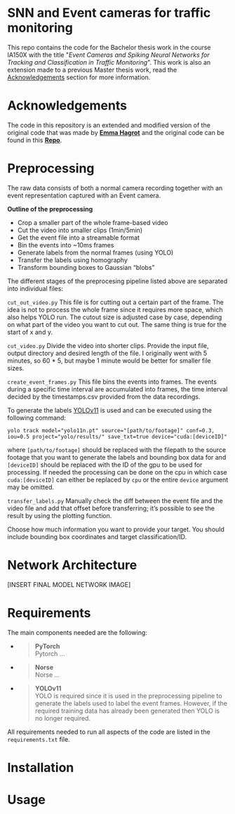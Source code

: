 # SNN and Event cameras for traffic monitoring

This repo contains the code for the Bachelor thesis work in the course IA150X with the title "_Event Cameras and Spiking Neural Networks for Tracking and Classification in Traffic Monitoring_". This work is also an extension made to a previous Master thesis work, read the [Acknowledgements](#acknowledgements) section for more information.

# Acknowledgements

The code in this repository is an extended and modified version of the original code that was made by [**Emma Hagrot**](https://github.com/emmahagrot) and the original code can be found in this [**Repo**](https://github.com/emmahagrot/MT24-SNNs-for-Traffic-Observation).

# Preprocessing

The raw data consists of both a normal camera recording together with an event representation captured with an Event camera.

**Outline of the preprocessing**

- Crop a smaller part of the whole frame-based video
- Cut the video into smaller clips (1min/5min)
- Get the event file into a streamable format
- Bin the events into ~10ms frames
- Generate labels from the normal frames (using YOLO)
- Transfer the labels using homography
- Transform bounding boxes to Gaussian “blobs”

The different stages of the preprocesing pipeline listed above are separated into individual files:

`cut_out_video.py`
This file is for cutting out a certain part of the frame. The idea is not to process the whole frame since it requires more space, which also helps YOLO run. The cutout size is adjusted case by case, depending on what part of the video you want to cut out. The same thing is true for the start of x and y.

`cut_video.py`
Divide the video into shorter clips. Provide the input file, output directory and desired length of the file. I originally went with 5 minutes, so 60 \* 5, but maybe 1 minute would be better for smaller file sizes.

`create_event_frames.py`
This file bins the events into frames. The events during a specific time interval are accumulated into frames, the time interval decided by the timestamps.csv provided from the data recordings.

To generate the labels [YOLOv11](https://github.com/ultralytics/ultralytics) is used and can be executed using the following command:

```shell
yolo track model="yolo11n.pt" source="[path/to/footage]" conf=0.3, iou=0.5 project="yolo/results/" save_txt=true device="cuda:[deviceID]"
```

where `[path/to/footage]` should be replaced with the filepath to the source footage that you want to generate the labels and bounding box data for and `[deviceID]` should be replaced with the ID of the gpu to be used for processing. If needed the processing can be done on the cpu in which case `cuda:[deviceID]` can either be replaced by `cpu` or the entire `device` argument may be omitted.

`transfer_labels.py`
Manually check the diff between the event file and the video file and add that offset before transferring; it’s possible to see the result by using the plotting function.

Choose how much information you want to provide your target. You should include bounding box coordinates and target classification/ID.

# Network Architecture

[INSERT FINAL MODEL NETWORK IMAGE]

# Requirements

The main components needed are the following:

- > **PyTorch** <br>
  > Pytorch ...
- > **Norse** <br>
  > Norse ...
- > **YOLOv11** <br>
  > YOLO is required since it is used in the preprocessing pipeline to generate the labels used to label the event frames. However, if the required training data has already been generated then YOLO is no longer required.

All requirements needed to run all aspects of the code are listed in the `requirements.txt` file.

# Installation

# Usage

<!-- *model_version*
The four different architectures tried in the thesis

*data_loading.py*
Loads the data into sequences

*SNN_final_model.py*
The model used for the final tests  -->
